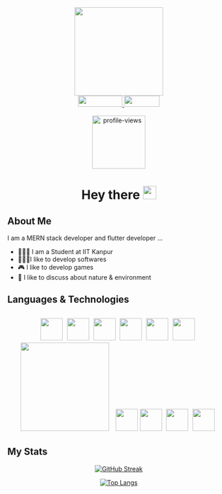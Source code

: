 <div align="center" >
<img src="https://media.giphy.com/media/SWoSkN6DxTszqIKEqv/giphy.gif" width="200px" >
</div>
<div align="center">
<a href="https://www.linkedin.com/in/ykdromar/" alt="linkedin" target="_blank">
<img src="https://img.shields.io/badge/LinkedIn-blue?logo=linkedin&logoColor=white" width="100px" height="25">
</a>
<a href="https://ykdromar.github.io/" alt="website" target="_blank">
<img src="https://img.shields.io/badge/Portfolio-orange" width="80px" height="25">
</a>
</div>
<br>
<div align="center">
<img src="https://komarev.com/ghpvc/?username=ykdromar&style=flat-square&color=green" alt="profile-views" width="120"/>
</div>
<h1 align="center">Hey there <img src="https://media.giphy.com/media/hvRJCLFzcasrR4ia7z/giphy.gif" width="30px"></h1>

<h2>About Me</h2>
<p>I am a MERN stack developer and flutter developer ...</p>
<ul>
<li>👨🏻‍🎓 I am a Student at IIT Kanpur</li>
<li>👨🏻‍💻I like to develop softwares</li>
<li>🎮 I like to develop games</li>
<li>🌱 I like to discuss about nature & environment</li>
</ul>
<h2>Languages & Technologies <h2>
<div align="center">
<img src="https://cdn-icons-png.flaticon.com/512/5968/5968282.png" width="50">&nbsp;
<img src="https://cdn-icons-png.flaticon.com/512/5968/5968350.png" width="50">&nbsp;
<img src="https://upload.wikimedia.org/wikipedia/commons/thumb/1/18/C_Programming_Language.svg/695px-C_Programming_Language.svg.png" width="50">&nbsp;
<img src="https://cdn-icons-png.flaticon.com/512/5968/5968267.png" width="50">&nbsp;
<img src="https://cdn-icons-png.flaticon.com/512/5968/5968242.png" width="50">&nbsp;
<img src="https://d1yjjnpx0p53s8.cloudfront.net/styles/logo-thumbnail/s3/082014/js1_0.png?itok=9fCD5b30" width="50">&nbsp;
<img src="https://upload.wikimedia.org/wikipedia/commons/9/94/MERN-logo.png?20200328184328" width="200"> &nbsp;
<img src="https://storage.googleapis.com/cms-storage-bucket/a9d6ce81aee44ae017ee.png" width="50">
<img src="https://cdn-icons-png.flaticon.com/512/5969/5969294.png" width="50">&nbsp;
<img src="https://cdn-icons-png.flaticon.com/512/6132/6132221.png" width="50">&nbsp;
<img src="https://cdn-icons-png.flaticon.com/512/5968/5968332.png" width="50">&nbsp;

</div>
<h2>My Stats</h2>
<div align="center">

[![GitHub Streak](http://github-readme-streak-stats.herokuapp.com?user=ykdromar&border_radius=7.2&date_format=j%20M%5B%20Y%5D&fire=FF6826&stroke=FFB912&ring=FFAB16)](https://git.io/streak-stats)

[![Top Langs](https://github-readme-stats.vercel.app/api/top-langs/?username=ykdromar)](https://github.com/anuraghazra/github-readme-stats)

</div>
